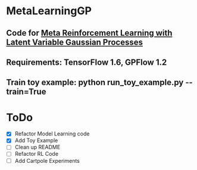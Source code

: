# MetaLearningGP

## Code for [Meta Reinforcement Learning with Latent Variable Gaussian Processes](https://arxiv.org/abs/1803.07551)
## Requirements: TensorFlow 1.6, GPFlow 1.2
## Train toy example: python run_toy_example.py --train=True

# ToDo

- [x] Refactor Model Learning code
- [x] Add Toy Example
- [ ] Clean up README
- [ ] Refactor RL Code
- [ ] Add Cartpole Experiments
